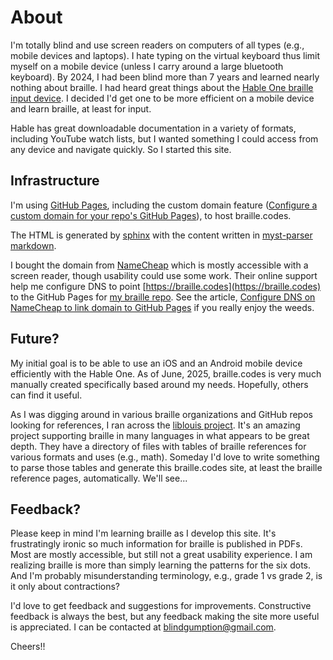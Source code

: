 # About

I'm totally blind and use screen readers on computers of all types (e.g., mobile devices and laptops).
I hate typing on the virtual keyboard thus limit myself on a mobile device (unless I carry around a large bluetooth keyboard).
By 2024, I had been blind more than 7 years and learned nearly nothing about braille.
I had heard great things about the [Hable One braille input device](https://iamhable.com).
I decided I'd get one to be more efficient on a mobile device and learn braille, at least for input.

Hable has great downloadable documentation in a variety of formats, including YouTube watch lists, but I wanted something I could access from any device and navigate quickly.
So I started this site.

## Infrastructure

I'm using [GitHub Pages](https://docs.github.com/en/pages/quickstart),
including the custom domain feature ([Configure a custom domain for your repo's GitHub Pages](https://docs.github.com/en/pages/configuring-a-custom-domain-for-your-github-pages-site)), to host braille.codes.

The HTML is generated by [sphinx](https://www.sphinx-doc.org/en/master/usage/quickstart.html) 
with the content written in [myst-parser markdown](https://myst-parser.readthedocs.io/en/latest/). 

I bought the domain from [NameCheap](https://namecheap.com)
which is mostly accessible with a screen reader, though usability could use some work.
Their online support help me configure DNS to point [https://braille.codes](https://braille.codes) to the GitHub Pages for 
[my braille repo](https://github.com/joeldodson/braille/).
See the article, [Configure DNS on NameCheap to link domain to GitHub Pages](https://www.namecheap.com/support/knowledgebase/article.aspx/9645/2208/how-do-i-link-my-domain-to-github-pages/) if you really enjoy the weeds.

## Future?

My initial goal is to be able to use an iOS and an Android mobile device efficiently with the Hable One.
As of June, 2025, braille.codes is very much manually created specifically based around my needs.
Hopefully, others can find it useful.

As I was digging around in various braille organizations and GitHub repos looking for references,
I ran across the [liblouis project](https://github.com/liblouis/liblouis).
It's an amazing project supporting braille in many languages in what appears to be great depth.
They have a directory of files with tables of braille references for various formats and uses (e.g., math).
Someday I'd love to write something to parse those tables and generate this braille.codes site, at least the braille reference pages, automatically.
We'll see...

## Feedback?

Please keep in mind I'm learning braille as I develop this site.
It's frustratingly ironic so much information for braille is published in PDFs.
Most are mostly accessible, but still not a great usability experience.
I am realizing braille is more than simply learning the patterns for the six dots.
And I'm probably misunderstanding terminology, e.g., grade 1 vs grade 2, is it only about contractions?

I'd love to get feedback and suggestions for improvements.
Constructive feedback is always the best, but any feedback making the site more useful is appreciated.
I can be contacted at [blindgumption@gmail.com](mailto:blindgumption@gmail.com).

Cheers!!
